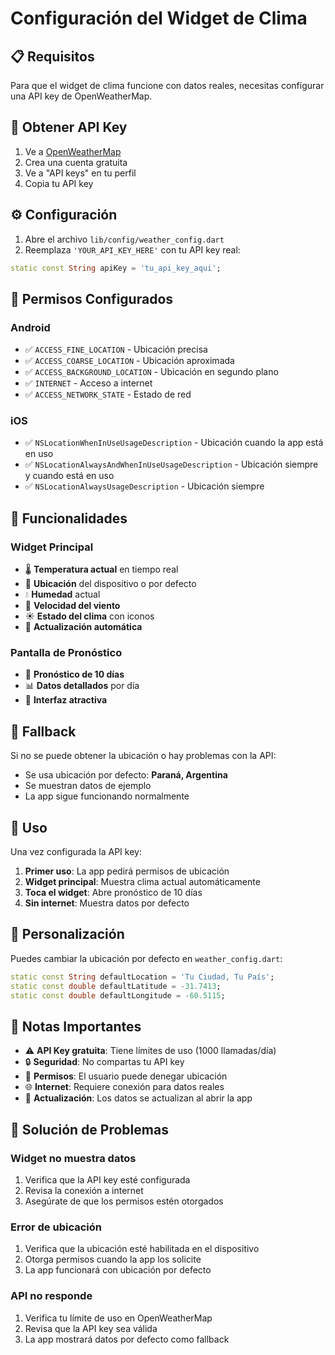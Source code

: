 # Configuración del Widget de Clima

## 📋 Requisitos

Para que el widget de clima funcione con datos reales, necesitas configurar una API key de OpenWeatherMap.

## 🔑 Obtener API Key

1. Ve a [OpenWeatherMap](https://openweathermap.org/api)
2. Crea una cuenta gratuita
3. Ve a "API keys" en tu perfil
4. Copia tu API key

## ⚙️ Configuración

1. Abre el archivo `lib/config/weather_config.dart`
2. Reemplaza `'YOUR_API_KEY_HERE'` con tu API key real:

```dart
static const String apiKey = 'tu_api_key_aqui';
```

## 📱 Permisos Configurados

### Android
- ✅ `ACCESS_FINE_LOCATION` - Ubicación precisa
- ✅ `ACCESS_COARSE_LOCATION` - Ubicación aproximada
- ✅ `ACCESS_BACKGROUND_LOCATION` - Ubicación en segundo plano
- ✅ `INTERNET` - Acceso a internet
- ✅ `ACCESS_NETWORK_STATE` - Estado de red

### iOS
- ✅ `NSLocationWhenInUseUsageDescription` - Ubicación cuando la app está en uso
- ✅ `NSLocationAlwaysAndWhenInUseUsageDescription` - Ubicación siempre y cuando está en uso
- ✅ `NSLocationAlwaysUsageDescription` - Ubicación siempre

## 🎯 Funcionalidades

### Widget Principal
- 🌡️ **Temperatura actual** en tiempo real
- 📍 **Ubicación** del dispositivo o por defecto
- 💧 **Humedad** actual
- 💨 **Velocidad del viento**
- ☀️ **Estado del clima** con iconos
- 🔄 **Actualización automática**

### Pantalla de Pronóstico
- 📅 **Pronóstico de 10 días**
- 📊 **Datos detallados** por día
- 🎨 **Interfaz atractiva**

## 🔄 Fallback

Si no se puede obtener la ubicación o hay problemas con la API:
- Se usa ubicación por defecto: **Paraná, Argentina**
- Se muestran datos de ejemplo
- La app sigue funcionando normalmente

## 🚀 Uso

Una vez configurada la API key:

1. **Primer uso**: La app pedirá permisos de ubicación
2. **Widget principal**: Muestra clima actual automáticamente
3. **Toca el widget**: Abre pronóstico de 10 días
4. **Sin internet**: Muestra datos por defecto

## 🔧 Personalización

Puedes cambiar la ubicación por defecto en `weather_config.dart`:

```dart
static const String defaultLocation = 'Tu Ciudad, Tu País';
static const double defaultLatitude = -31.7413;
static const double defaultLongitude = -60.5115;
```

## 📝 Notas Importantes

- ⚠️ **API Key gratuita**: Tiene límites de uso (1000 llamadas/día)
- 🔒 **Seguridad**: No compartas tu API key
- 📱 **Permisos**: El usuario puede denegar ubicación
- 🌐 **Internet**: Requiere conexión para datos reales
- 🔄 **Actualización**: Los datos se actualizan al abrir la app

## 🐛 Solución de Problemas

### Widget no muestra datos
1. Verifica que la API key esté configurada
2. Revisa la conexión a internet
3. Asegúrate de que los permisos estén otorgados

### Error de ubicación
1. Verifica que la ubicación esté habilitada en el dispositivo
2. Otorga permisos cuando la app los solicite
3. La app funcionará con ubicación por defecto

### API no responde
1. Verifica tu límite de uso en OpenWeatherMap
2. Revisa que la API key sea válida
3. La app mostrará datos por defecto como fallback
